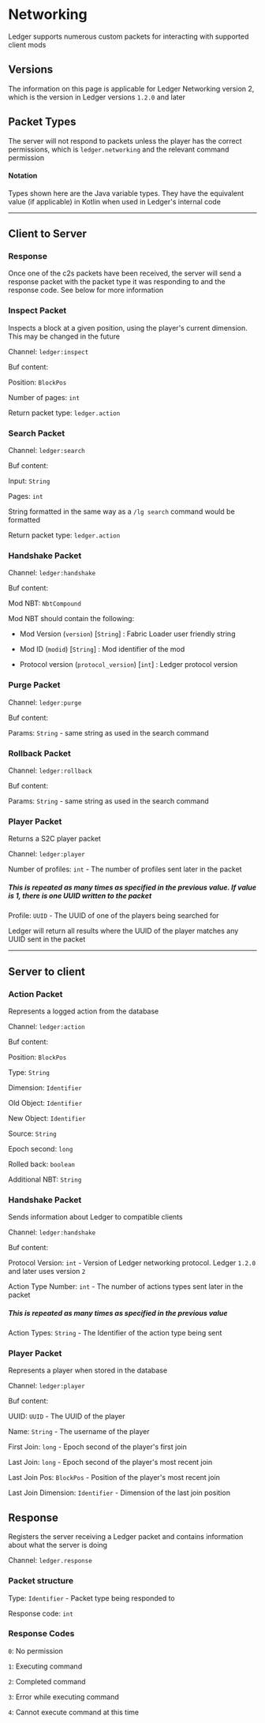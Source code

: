 # Networking

Ledger supports numerous custom packets for interacting with supported client mods

## Versions

The information on this page is applicable for Ledger Networking version 2, which is the version in Ledger versions `1.2.0` and later

## Packet Types

The server will not respond to packets unless the player has the correct permissions, which is `ledger.networking` and the relevant command permission

#### Notation
Types shown here are the Java variable types. They have the equivalent value (if applicable) in Kotlin when used in Ledger's internal code

---
## Client to Server

### Response

Once one of the c2s packets have been received, the server will send a response packet with the packet type it was responding to and the response code. See below for more information

### Inspect Packet

Inspects a block at a given position, using the player's current dimension. This may be changed in the future

Channel: `ledger:inspect`

Buf content:

Position: `BlockPos`

Number of pages: `int`

Return packet type: `ledger.action`

### Search Packet

Channel: `ledger:search`

Buf content:

Input: `String`

Pages: `int`

String formatted in the same way as a `/lg search` command would be formatted

Return packet type: `ledger.action`

### Handshake Packet

Channel: `ledger:handshake`

Buf content:

Mod NBT: `NbtCompound`

Mod NBT should contain the following:

- Mod Version (`version`) [`String`] : Fabric Loader user friendly string

- Mod ID (`modid`) [`String`] : Mod identifier of the mod

- Protocol version (`protocol_version`) [`int`] : Ledger protocol version

### Purge Packet

Channel: `ledger:purge`

Buf content:

Params: `String` - same string as used in the search command

### Rollback Packet

Channel: `ledger:rollback`

Buf content:

Params: `String` - same string as used in the search command

### Player Packet

Returns a S2C player packet

Channel: `ledger:player`

Number of profiles: `int` - The number of profiles sent later in the packet

##### This is repeated as many times as specified in the previous value. If value is 1, there is one UUID written to the packet

Profile: `UUID` - The UUID of one of the players being searched for

Ledger will return all results where the UUID of the player matches any UUID sent in the packet

---
## Server to client

### Action Packet

Represents a logged action from the database

Channel: `ledger:action`

Buf content:

Position: `BlockPos`

Type: `String`

Dimension: `Identifier`

Old Object: `Identifier`

New Object: `Identifier`

Source: `String`

Epoch second: `long`

Rolled back: `boolean`

Additional NBT: `String`

### Handshake Packet

Sends information about Ledger to compatible clients

Channel: `ledger:handshake`

Buf content:

Protocol Version: `int` - Version of Ledger networking protocol. Ledger `1.2.0` and later uses version `2`

Action Type Number: `int` - The number of actions types sent later in the packet

##### This is repeated as many times as specified in the previous value
Action Types: `String` - The Identifier of the action type being sent

### Player Packet

Represents a player when stored in the database

Channel: `ledger:player`

Buf content:

UUID: `UUID` - The UUID of the player

Name: `String` - The username of the player

First Join: `long` - Epoch second of the player's first join

Last Join: `long` - Epoch second of the player's most recent join

Last Join Pos: `BlockPos` - Position of the player's most recent join

Last Join Dimension: `Identifier` - Dimension of the last join position

## Response

Registers the server receiving a Ledger packet and contains information about what the server is doing

Channel: `ledger.response`

### Packet structure

Type: `Identifier` - Packet type being responded to

Response code: `int`

### Response Codes

`0`: No permission

`1`: Executing command

`2`: Completed command

`3`: Error while executing command

`4`: Cannot execute command at this time

